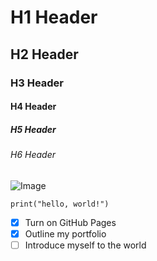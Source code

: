 # H1 Header
## H2 Header
### H3 Header
#### H4 Header
##### H5 Header
###### H6 Header

![Image](https://octodex.github.com/images/yaktocat.png)

```
print("hello, world!")
```

- [x] Turn on GitHub Pages
- [x] Outline my portfolio
- [ ] Introduce myself to the world
